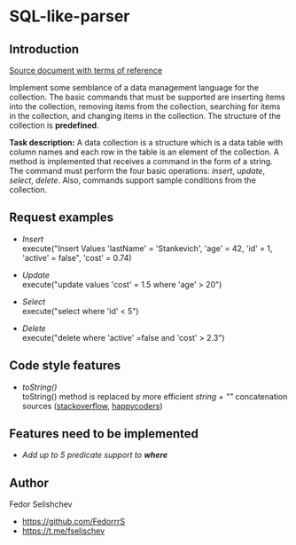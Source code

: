 # SQL-like-parser

## Introduction

[Source document with terms of reference](https://docs.google.com/document/d/1QNtu5L3ppvNF-o06ho7eU4jm1R2MQK-For_DWnNZRRE/edit)

Implement some semblance of a data management language for the collection. The basic commands that must be supported are inserting items into the collection, removing items from the collection, searching for items in the collection, and changing items in the collection.
The structure of the collection is **predefined**.

**Task description:**
A data collection is a structure which is a data table with column names and each row in the table is an element of the collection.
A method is implemented that receives a command in the form of a string. The command must perform the four basic operations: _insert_, _update_, _select_, _delete_.
Also, commands support sample conditions from the collection.

## Request examples

- _Insert_ <br/>
  execute("Insert Values 'lastName' = 'Stankevich', 'age' = 42, 'id' = 1, 'active' = false", 'cost' = 0.74)

- _Update_ <br/>
  execute("update values 'cost' = 1.5 where 'age' > 20")

- _Select_ <br/>
  execute("select where 'id' < 5")

- _Delete_ <br/>
  execute("delete where 'active' =false and 'cost' > 2.3")

## Code style features

- _toString()_ <br/>
  toString() method is replaced by more efficient _string + ""_ concatenation <br/>
  sources ([stackoverflow](https://stackoverflow.com/questions/15669068/fastest-way-of-converting-integer-to-string-in-java), [happycoders](https://www.happycoders.eu/java/how-to-convert-int-to-string-fastest/))

## Features need to be implemented

- _Add up to 5 predicate support to **where**_

## Author

Fedor Selishchev

- https://github.com/FedorrrS
- https://t.me/fselischev
